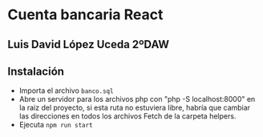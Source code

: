 # Cuenta bancaria React

## Luis David López Uceda 2ºDAW

## Instalación

 - Importa el archivo `banco.sql` 
 - Abre un servidor para los archivos php con "php -S localhost:8000" en la raiz del proyecto, si esta ruta no estuviera libre, habría que cambiar las direcciones en todos los archivos Fetch de la carpeta helpers.
 - Ejecuta `npm run start`



